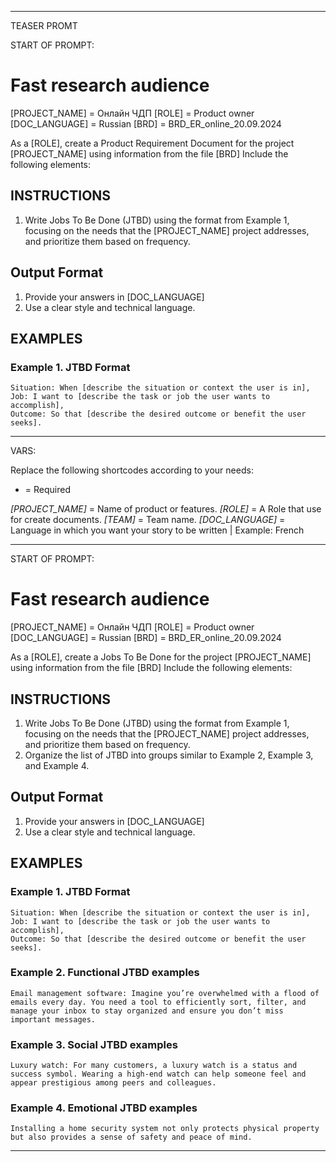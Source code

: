 -----
TEASER PROMT

START OF PROMPT:

# Fast research audience

[PROJECT_NAME] = Онлайн ЧДП
[ROLE] = Product owner
[DOC_LANGUAGE] = Russian
[BRD] = BRD_ER_online_20.09.2024

As a [ROLE], create a Product Requirement Document for the project [PROJECT_NAME] using information from the file [BRD] Include the following elements:

## INSTRUCTIONS
1. Write Jobs To Be Done (JTBD) using the format from Example 1, focusing on the needs that the [PROJECT_NAME] project addresses, and prioritize them based on frequency.


## Output Format
1. Provide your answers in [DOC_LANGUAGE]
2. Use a clear style and technical language.

## EXAMPLES

### Example 1. JTBD Format
```
Situation: When [describe the situation or context the user is in],
Job: I want to [describe the task or job the user wants to accomplish],
Outcome: So that [describe the desired outcome or benefit the user seeks].
```

-----
VARS:

Replace the following shortcodes according to your needs:

* = Required


*[PROJECT_NAME]* = Name of product or features.
*[ROLE]* = A Role that use for create documents.
*[TEAM]* = Team name.
*[DOC_LANGUAGE]* = Language in which you want your story to be written | Example: French

--------
START OF PROMPT:

# Fast research audience

[PROJECT_NAME] = Онлайн ЧДП
[ROLE] = Product owner
[DOC_LANGUAGE] = Russian
[BRD] = BRD_ER_online_20.09.2024

As a [ROLE], create a Jobs To Be Done for the project [PROJECT_NAME] using information from the file [BRD] Include the following elements:

## INSTRUCTIONS
1. Write Jobs To Be Done (JTBD) using the format from Example 1, focusing on the needs that the [PROJECT_NAME] project addresses, and prioritize them based on frequency.
2. Organize the list of JTBD into groups similar to Example 2, Example 3, and Example 4.

## Output Format
1. Provide your answers in [DOC_LANGUAGE]
2. Use a clear style and technical language.

## EXAMPLES

### Example 1. JTBD Format
```
Situation: When [describe the situation or context the user is in],
Job: I want to [describe the task or job the user wants to accomplish],
Outcome: So that [describe the desired outcome or benefit the user seeks].
```

### Example 2. Functional JTBD examples
```
Email management software: Imagine you’re overwhelmed with a flood of emails every day. You need a tool to efficiently sort, filter, and manage your inbox to stay organized and ensure you don’t miss important messages.
```

### Example 3. Social JTBD examples
```
Luxury watch: For many customers, a luxury watch is a status and success symbol. Wearing a high-end watch can help someone feel and appear prestigious among peers and colleagues.
```

### Example 4. Emotional JTBD examples
```
Installing a home security system not only protects physical property but also provides a sense of safety and peace of mind.
```
--------

